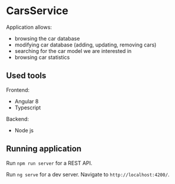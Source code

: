 # CarsService

Application allows:

- browsing the car database
- modifying car database (adding, updating, removing cars)
- searching for the car model we are interested in 
- browsing car statistics

## Used tools

Frontend: 
- Angular 8
- Typescript

Backend:
- Node js

## Running application

Run `npm run server` for a REST API.

Run `ng serve` for a dev server. Navigate to `http://localhost:4200/`. 



